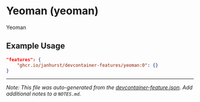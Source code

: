 
# Yeoman (yeoman)

Yeoman

## Example Usage

```json
"features": {
    "ghcr.io/janhurst/devcontainer-features/yeoman:0": {}
}
```





---

_Note: This file was auto-generated from the [devcontainer-feature.json](https://github.com/janhurst/devcontainer-features/blob/main/src/yeoman/devcontainer-feature.json).  Add additional notes to a `NOTES.md`._
